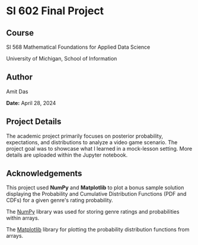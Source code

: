 # SI 602 Final Project

## Course
SI 568 Mathematical Foundations for Applied Data Science

University of Michigan, School of Information

## Author
Amit Das

**Date:** April 28, 2024 

## Project Details
The academic project primarily focuses on posterior probability, expectations, and distributions to analyze a video game scenario. The project goal was to showcase what I learned in a mock-lesson setting. More details are uploaded within the Jupyter notebook.

## Acknowledgements

This project used **NumPy** and **Matplotlib** to plot a bonus sample solution displaying the Probability and Cumulative Distribution Functions (PDF and CDFs) for a given genre's rating probability.

The [NumPy](https://numpy.org/doc/2.2/) library was used for storing genre ratings and probabilities within arrays.

The [Matplotlib](https://matplotlib.org/stable/index.html) library for plotting the probability distribution functions from arrays.
